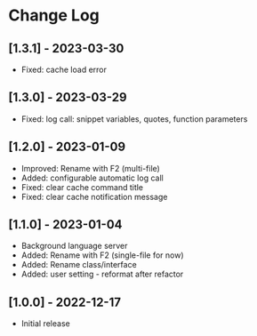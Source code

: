 # Change Log

## [1.3.1] - 2023-03-30

- Fixed: cache load error

## [1.3.0] - 2023-03-29

- Fixed: log call: snippet variables, quotes, function parameters

## [1.2.0] - 2023-01-09

- Improved: Rename with F2 (multi-file)
- Added: configurable automatic log call
- Fixed: clear cache command title
- Fixed: clear cache notification message

## [1.1.0] - 2023-01-04

- Background language server
- Added: Rename with F2 (single-file for now)
- Added: Rename class/interface
- Added: user setting - reformat after refactor

## [1.0.0] - 2022-12-17

- Initial release
